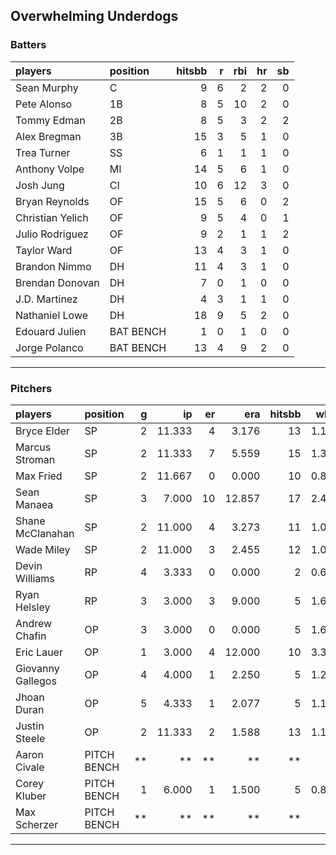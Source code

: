 ## Overwhelming Underdogs

### Batters

 
|players          |position  | hitsbb|  r| rbi| hr| sb| 
|:----------------|:---------|------:|--:|---:|--:|--:| 
|Sean Murphy      |C         |      9|  6|   2|  2|  0| 
|Pete Alonso      |1B        |      8|  5|  10|  2|  0| 
|Tommy Edman      |2B        |      8|  5|   3|  2|  2| 
|Alex Bregman     |3B        |     15|  3|   5|  1|  0| 
|Trea Turner      |SS        |      6|  1|   1|  1|  0| 
|Anthony Volpe    |MI        |     14|  5|   6|  1|  0| 
|Josh Jung        |CI        |     10|  6|  12|  3|  0| 
|Bryan Reynolds   |OF        |     15|  5|   6|  0|  2| 
|Christian Yelich |OF        |      9|  5|   4|  0|  1| 
|Julio Rodriguez  |OF        |      9|  2|   1|  1|  2| 
|Taylor Ward      |OF        |     13|  4|   3|  1|  0| 
|Brandon Nimmo    |DH        |     11|  4|   3|  1|  0| 
|Brendan Donovan  |DH        |      7|  0|   1|  0|  0| 
|J.D. Martinez    |DH        |      4|  3|   1|  1|  0| 
|Nathaniel Lowe   |DH        |     18|  9|   5|  2|  0| 
|Edouard Julien   |BAT BENCH |      1|  0|   1|  0|  0| 
|Jorge Polanco    |BAT BENCH |     13|  4|   9|  2|  0| 

* * *

### Pitchers

 
|players           |position    |  g|     ip| er|    era| hitsbb|  whip| so|  w| sv| 
|:-----------------|:-----------|--:|------:|--:|------:|------:|-----:|--:|--:|--:| 
|Bryce Elder       |SP          |  2| 11.333|  4|  3.176|     13| 1.147|  9|  0|  0| 
|Marcus Stroman    |SP          |  2| 11.333|  7|  5.559|     15| 1.324|  8|  0|  0| 
|Max Fried         |SP          |  2| 11.667|  0|  0.000|     10| 0.857| 12|  1|  0| 
|Sean Manaea       |SP          |  3|  7.000| 10| 12.857|     17| 2.429|  8|  0|  0| 
|Shane McClanahan  |SP          |  2| 11.000|  4|  3.273|     11| 1.000| 15|  1|  0| 
|Wade Miley        |SP          |  2| 11.000|  3|  2.455|     12| 1.091|  5|  1|  0| 
|Devin Williams    |RP          |  4|  3.333|  0|  0.000|      2| 0.600|  3|  0|  3| 
|Ryan Helsley      |RP          |  3|  3.000|  3|  9.000|      5| 1.667|  3|  0|  0| 
|Andrew Chafin     |OP          |  3|  3.000|  0|  0.000|      5| 1.667|  5|  1|  1| 
|Eric Lauer        |OP          |  1|  3.000|  4| 12.000|     10| 3.333|  4|  0|  0| 
|Giovanny Gallegos |OP          |  4|  4.000|  1|  2.250|      5| 1.250|  3|  0|  0| 
|Jhoan Duran       |OP          |  5|  4.333|  1|  2.077|      5| 1.154|  5|  0|  2| 
|Justin Steele     |OP          |  2| 11.333|  2|  1.588|     13| 1.147|  8|  1|  0| 
|Aaron Civale      |PITCH BENCH | **|     **| **|     **|     **|    **| **| **| **| 
|Corey Kluber      |PITCH BENCH |  1|  6.000|  1|  1.500|      5| 0.833|  3|  1|  0| 
|Max Scherzer      |PITCH BENCH | **|     **| **|     **|     **|    **| **| **| **| 


* * *


